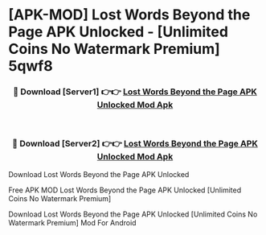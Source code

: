 # [APK-MOD] Lost Words  Beyond the Page APK Unlocked - [Unlimited Coins No Watermark Premium] 5qwf8



<div align="center">
<h3>🔴 Download [Server1] 👉👉 <a href="https://momento.my/?title=Lost_Words__Beyond_the_Page_APK_Unlocked">Lost Words  Beyond the Page APK Unlocked Mod Apk</a></h3><br>

<h3>🔴 Download [Server2] 👉👉 <a href="https://momento.my/?title=Lost_Words__Beyond_the_Page_APK_Unlocked">Lost Words  Beyond the Page APK Unlocked Mod Apk</a></h3>
</div>



Download Lost Words  Beyond the Page APK Unlocked 

Free APK MOD Lost Words  Beyond the Page APK Unlocked [Unlimited Coins No Watermark Premium]

Download Lost Words  Beyond the Page APK Unlocked [Unlimited Coins No Watermark Premium] Mod For Android
